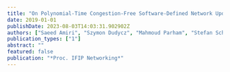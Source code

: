 ```yaml
---
title: "On Polynomial-Time Congestion-Free Software-Defined Network Updates"
date: 2019-01-01
publishDate: 2023-08-03T14:03:31.902902Z
authors: ["Saeed Amiri", "Szymon Dudycz", "Mahmoud Parham", "Stefan Schmid", "Sebastian Wiederrech"]
publication_types: ["1"]
abstract: ""
featured: false
publication: "*Proc. IFIP Networking*"
---
```


